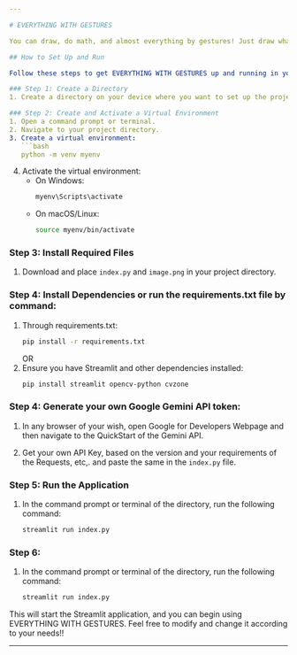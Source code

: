 ```yaml
---

# EVERYTHING WITH GESTURES

You can draw, do math, and almost everything by gestures! Just draw whatever you want to do, and that's it.

## How to Set Up and Run

Follow these steps to get EVERYTHING WITH GESTURES up and running in your environment:

### Step 1: Create a Directory
1. Create a directory on your device where you want to set up the project.

### Step 2: Create and Activate a Virtual Environment
1. Open a command prompt or terminal.
2. Navigate to your project directory.
3. Create a virtual environment:
   ```bash
   python -m venv myenv
   ```
4. Activate the virtual environment:
   - On Windows:
     ```bash
     myenv\Scripts\activate
     ```
   - On macOS/Linux:
     ```bash
     source myenv/bin/activate
     ```

### Step 3: Install Required Files
1. Download and place `index.py` and `image.png` in your project directory.

### Step 4: Install Dependencies or run the requirements.txt file by command:
1. Through requirements.txt:
   ```bash
   pip install -r requirements.txt
   ```
   OR
1. Ensure you have Streamlit and other dependencies installed:
   ```bash
   pip install streamlit opencv-python cvzone
   ```


### Step 4: Generate your own Google Gemini API token:
1. In any browser of your wish, open Google for Developers Webpage and then navigate to the QuickStart of the Gemini API.
   
2. Get your own API Key, based on the version and your requirements of the Requests, etc,. and paste the same in the `index.py` file.
   


### Step 5: Run the Application
1. In the command prompt or terminal of the directory, run the following command:
   ```bash
   streamlit run index.py
   ```

### Step 6: 
1. In the command prompt or terminal of the directory, run the following command:
   ```bash
   streamlit run index.py
   ```   

This will start the Streamlit application, and you can begin using EVERYTHING WITH GESTURES.
Feel free to modify and change it according to your needs!!



---
```

